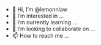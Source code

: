 - 👋 Hi, I’m @lemonnlaw
- 👀 I’m interested in ...
- 🌱 I’m currently learning ...
- 💞️ I’m looking to collaborate on ...
- 📫 How to reach me ...

<!---
lemonnlaw/lemonnlaw is a ✨ special ✨ repository because its `README.md` (this file) appears on your GitHub profile.
You can click the Preview link to take a look at your changes.
--->
